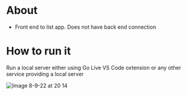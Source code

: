 # About

- Front end to list app. Does not have back end connection

# How to run it

Run a local server either using Go Live VS Code oxtension or any other service providing a local server 


![Image 8-9-22 at 20 14](https://user-images.githubusercontent.com/17109075/189251898-d0c0eeaf-be11-46ff-8bb7-d0a55f3a1cb8.jpg)
